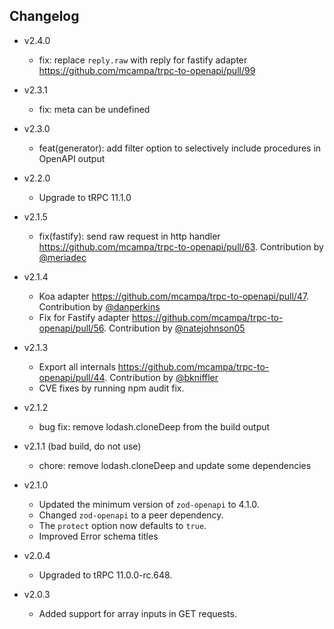 ## Changelog

- v2.4.0
  - fix: replace `reply.raw` with reply for fastify adapter https://github.com/mcampa/trpc-to-openapi/pull/99

- v2.3.1
  - fix: meta can be undefined

- v2.3.0
  - feat(generator): add filter option to selectively include procedures in OpenAPI output

- v2.2.0
  - Upgrade to tRPC 11.1.0

- v2.1.5
  - fix(fastify): send raw request in http handler https://github.com/mcampa/trpc-to-openapi/pull/63. Contribution by [@meriadec](https://github.com/meriadec)

- v2.1.4
  - Koa adapter https://github.com/mcampa/trpc-to-openapi/pull/47. Contribution by [@danperkins](https://github.com/danperkins)
  - Fix for Fastify adapter https://github.com/mcampa/trpc-to-openapi/pull/56. Contribution by [@natejohnson05](https://github.com/natejohnson05)

- v2.1.3

  - Export all internals https://github.com/mcampa/trpc-to-openapi/pull/44. Contribution by [@bkniffler](https://github.com/bkniffler)
  - CVE fixes by running npm audit fix.

- v2.1.2

   - bug fix: remove lodash.cloneDeep from the build output

- v2.1.1 (bad build, do not use)

  - chore: remove lodash.cloneDeep and update some dependencies

- v2.1.0

  - Updated the minimum version of `zod-openapi` to 4.1.0.
  - Changed `zod-openapi` to a peer dependency.
  - The `protect` option now defaults to `true`.
  - Improved Error schema titles

- v2.0.4

  - Upgraded to tRPC 11.0.0-rc.648.

- v2.0.3

  - Added support for array inputs in GET requests.
